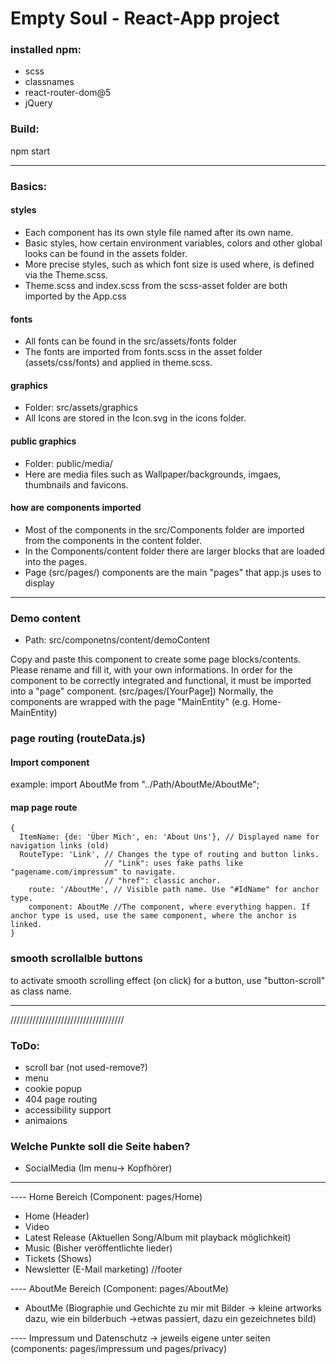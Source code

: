 # Empty Soul - React-App project

### installed npm:
- scss
- classnames
- react-router-dom@5
- jQuery

### Build:
npm start
____
### Basics:
#### styles
- Each component has its own style file named after its own name.
- Basic styles, how certain environment variables, colors and other global looks can be found in the assets folder.
- More precise styles, such as which font size is used where, is defined via the Theme.scss.
- Theme.scss and index.scss from the scss-asset folder are both imported by the App.css

#### fonts
- All fonts can be found in the src/assets/fonts folder
- The fonts are imported from fonts.scss in the asset folder (assets/css/fonts) and applied in theme.scss.

#### graphics
- Folder: src/assets/graphics
- All Icons are stored in the Icon.svg in the icons folder.

#### public graphics
- Folder: public/media/
- Here are media files such as Wallpaper/backgrounds, imgaes, thumbnails and favicons.

#### how are components imported
- Most of the components in the src/Components folder are imported from the components in the content folder.
- In the Components/content folder there are larger blocks that are loaded into the pages.
- Page (src/pages/) components are the main "pages" that app.js uses to display

______________

### Demo content
- Path: src/componetns/content/demoContent

Copy and paste this component to create some page blocks/contents.
Please rename and fill it, with your own informations.
In order for the component to be correctly integrated and functional, 
it must be imported into a "page" component. (src/pages/[YourPage])
Normally, the components are wrapped with the page "MainEntity" (e.g. Home-MainEntity)

### page routing (routeData.js)

#### Import component
example: import AboutMe from "../Path/AboutMe/AboutMe";

#### map page route
    {
      ItemName: {de: 'Über Mich', en: 'About Uns'}, // Displayed name for navigation links (old)
      RouteType: 'Link', // Changes the type of routing and button links. 
                         // "Link": uses fake paths like "pagename.com/impressum" to navigate. 
                         // "href": classic anchor.
        route: '/AboutMe', // Visible path name. Use "#IdName" for anchor type.
        component: AboutMe //The component, where everything happen. If anchor type is used, use the same component, where the anchor is linked.
    }

### smooth scrollalble buttons
to activate smooth scrolling effect (on click) for a button,
use "button-scroll" as class name.
____________________________________
////////////////////////////////////

### ToDo:
- scroll bar (not used-remove?)
- menu
- cookie popup
- 404 page routing
- accessibility support
- animaions

### Welche Punkte soll die Seite haben?
- SocialMedia (Im menu-> Kopfhörer)
----
---- Home Bereich (Component: pages/Home)

- Home (Header)
- Video
- Latest Release (Aktuellen Song/Album mit playback möglichkeit)
- Music (Bisher veröffentlichte lieder)
- Tickets (Shows)
- Newsletter (E-Mail marketing)
//footer

---- AboutMe Bereich (Component: pages/AboutMe)
- AboutMe (Biographie und Gechichte zu mir mit Bilder -> kleine artworks dazu, wie ein bilderbuch ->etwas passiert, dazu ein gezeichnetes bild)

---- Impressum und Datenschutz -> jeweils eigene unter seiten (components: pages/impressum und pages/privacy)